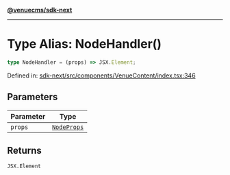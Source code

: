 [**@venuecms/sdk-next**](../Index.md)

***

# Type Alias: NodeHandler()

```ts
type NodeHandler = (props) => JSX.Element;
```

Defined in: [sdk-next/src/components/VenueContent/index.tsx:346](https://github.com/venuecms/sdk/blob/1c1bdce3c89568d47e3eb3ec42df293b4e3a3a09/packages/sdk-next/src/components/VenueContent/index.tsx#L346)

## Parameters

| Parameter | Type |
| ------ | ------ |
| `props` | [`NodeProps`](../interfaces/NodeProps.md) |

## Returns

`JSX.Element`
